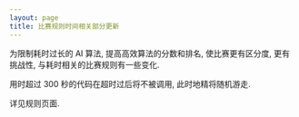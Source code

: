 ```yaml
---
layout: page
title: 比赛规则时间相关部分更新
---
```

为限制耗时过长的 AI 算法, 提高高效算法的分数和排名, 使比赛更有区分度, 更有挑战性, 与耗时相关的比赛规则有一些变化. 

用时超过 300 秒的代码在超时过后将不被调用, 此时地精将随机游走. 

详见规则页面. 